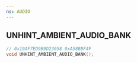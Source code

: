 ```yaml
---
ns: AUDIO
---
```

## UNHINT_​AMBIENT_​AUDIO_​BANK

```c
// 0x19AF7ED9B9D23058 0xA58BBF4F
void UNHINT_​AMBIENT_​AUDIO_​BANK();
```

